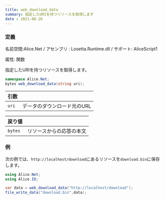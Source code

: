 ```yaml
---
title: web_download_data
summary: 指定したURIを持つリソースを取得します
date : 2021-08-26
---
```

### 定義
名前空間:Alice.Net / アセンブリ : Losetta.Runtime.dll / サポート: AliceScript1

属性: 関数

指定したURIを持つリソースを取得します。

```cs title="AliceScript"
namespace Alice.Net;
bytes web_download_data(string uri);
```

|引数| |
|-|-|
|`uri`| データのダウンロード元のURL|

|戻り値| |
|-|-|
|`bytes`| リソースからの応答の本文|

### 例
次の例では、`http://localhost/download`にあるリソースを`download.bin`に保存します。

```cs title="AliceScript"
using Alice.Net;
using Alice.IO;

var data = web_download_data("http://localhost/download");
file_write_data("download.bin",data);
```
